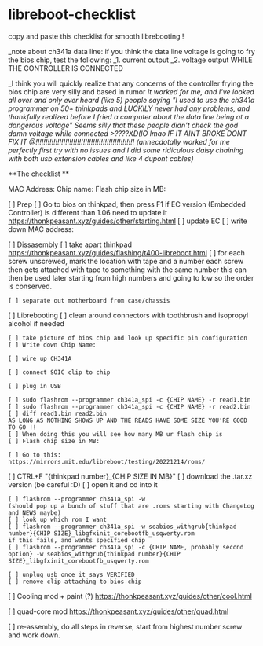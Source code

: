 # libreboot-checklist
copy and paste this checklist for smooth librebooting !

_note about ch341a data line: if you think the data line voltage is going to fry the bios chip, test the following:
_1. current output
_2. voltage output WHILE THE CONTROLLER IS CONNECTED

_I think you will quickly realize that any concerns of the controller frying the bios chip are very silly and based in rumor
_It worked for me, and I've looked all over and only ever heard (like 5) people saying "I used to use the ch341a programmer on 50+ thinkpads and LUCKILY never had any problems, and thankfully realized before I fried a computer about the data line being at a dangerous voltage"
Seems silly that these people didn't check the god damn voltage while connected >????XD(IO lmao 
IF IT AINT BROKE DONT FIX IT @!!!!!!!!!!!!!!!!!!!!!!!!!!!!!!!!!!!!!!!!!!!!!!!!!!
(annecdotally worked for me perfectly first try with no issues and I did some ridiculous daisy chaining with both usb extension cables and like 4 dupont cables)_

**The checklist **

MAC Address:
Chip name:
Flash chip size in MB: 

\[ ] Prep
    \[ ] Go to bios on thinkpad, then press F1
    if EC version (Embedded Controller) is different than 1.06 need to update it  https://thonkpeasant.xyz/guides/other/starting.html
    \[ ] update EC
    \[ ] write down MAC address: 

\[ ] Dissasembly 
    \[ ] take apart thinkpad
    https://thonkpeasant.xyz/guides/flashing/t400-libreboot.html
    \[ ] for each screw unscrewed, mark the location with tape and a number
        each screw then gets attached with tape to something with the same number
        this can then be used later starting from high numbers and going to low so the order is conserved.

    [ ] separate out motherboard from case/chassis

\[ ] Librebooting
    \[ ] clean around connectors with toothbrush and isopropyl alcohol if needed

    [ ] take picture of bios chip and look up specific pin configuration
    [ ] Write down Chip Name:

    [ ] wire up CH341A 

    [ ] connect SOIC clip to chip

    [ ] plug in USB

    [ ] sudo flashrom --programmer ch341a_spi -c {CHIP NAME} -r read1.bin
    [ ] sudo flashrom --programmer ch341a_spi -c {CHIP NAME} -r read2.bin
    [ ] diff read1.bin read2.bin
    AS LONG AS NOTHING SHOWS UP AND THE READS HAVE SOME SIZE YOU'RE GOOD TO GO !! 
    [ ] When doing this you will see how many MB ur flash chip is
    [ ] Flash chip size in MB:

    [ ] Go to this: 
    https://mirrors.mit.edu/libreboot/testing/20221214/roms/
\[ ] CTRL+F "{thinkpad number}\_{CHIP SIZE IN MB}"
    \[ ] download the .tar.xz version (be careful :D)
    \[ ] open it and cd into it 

    [ ] flashrom --programmer ch341a_spi -w
    (should pop up a bunch of stuff that are .roms starting with ChangeLog and NEWS maybe)
    [ ] look up which rom I want
    [ ] flashrom --programmer ch341a_spi -w seabios_withgrub{thinkpad number}{CHIP SIZE}_libgfxinit_corebootfb_usqwerty.rom
    if this fails, and wants specified chip
    [ ] flashrom --programmer ch341a_spi -c {CHIP NAME, probably second option} -w seabios_withgrub{thinkpad number}{CHIP SIZE}_libgfxinit_corebootfb_usqwerty.rom

    [ ] unplug usb once it says VERIFIED
    [ ] remove clip attaching to bios chip

\[ ] Cooling mod + paint (?)
https://thonkpeasant.xyz/guides/other/cool.html

\[ ] quad-core mod
https://thonkpeasant.xyz/guides/other/quad.html

\[ ] re-assembly, do all steps in reverse, start from highest number screw and work down.
